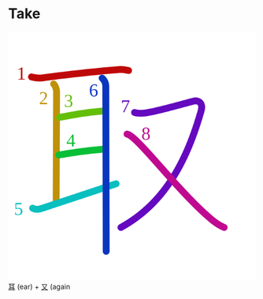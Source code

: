 # Take
![53d6](Kanji/kanji-colorize/53d6.svg)
[耳](Kanji/kanji-dict/耳.md) (ear) + [又](Kanji/kanji-dict/又.md) (again